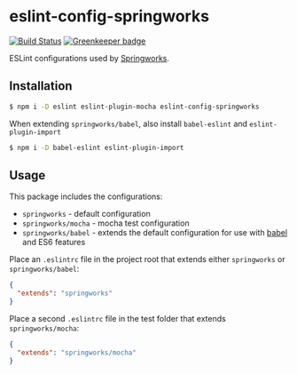# eslint-config-springworks

[![Build Status](https://travis-ci.org/Springworks/eslint-config-springworks.svg?branch=master)](https://travis-ci.org/Springworks/eslint-config-springworks)
[![Greenkeeper badge](https://badges.greenkeeper.io/Springworks/eslint-config-springworks.svg)](https://greenkeeper.io/)

ESLint configurations used by [Springworks](http://www.springworks.se).


## Installation

```bash
$ npm i -D eslint eslint-plugin-mocha eslint-config-springworks
```

When extending `springworks/babel`, also install `babel-eslint` and `eslint-plugin-import`

```bash
$ npm i -D babel-eslint eslint-plugin-import
```


## Usage

This package includes the configurations:

- `springworks` - default configuration
- `springworks/mocha` - mocha test configuration
- `springworks/babel` - extends the default configuration for use with [babel](https://babeljs.io/) and ES6 features

Place an `.eslintrc` file in the project root that extends either `springworks` or `springworks/babel`:

```json
{
  "extends": "springworks"
}
```

Place a second `.eslintrc` file in the test folder that extends `springworks/mocha`:

```json
{
  "extends": "springworks/mocha"
}
```
